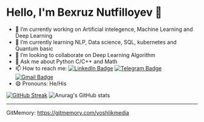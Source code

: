 Hello, I'm Bexruz Nutfilloyev 👋
=======
- 🔭 I’m currently working on Artificial intelegence, Machine Learning and Deep Learning
- 🌱 I’m currently learning NLP, Data science, SQL, kubernetes and Quantum basic
- 👯 I’m looking to collaborate on Deep Learning Algorithm
- 💬 Ask me about Python C/C++ and Math
- 📫 How to reach me: [![LinkedIn Badge](https://img.shields.io/badge/-Linkedin-white?style=flat-square&logo=Linkedin&logoColor=blue&link=https://github.com/yoshlikmedia)](https://www.linkedin.com/in/bekhruz-nutfilloyev/)
[![Telegram Badge](https://img.shields.io/badge/-Telegram-blue?style=flat-square&logo=Telegram&logoColor=white&link=https://t.me/yoshlik_media)](https://t.me/yoshlik_media)
[![Gmail Badge](https://img.shields.io/badge/-Gmail-c14438?style=flat-square&logo=Gmail&logoColor=white&link=mailto:yoshlikmedia@gmail.com)](mailto:yoshlikmedia@gmail.com)
- 😄 Pronouns: He/His


[![GitHub Streak](https://github-readme-streak-stats.herokuapp.com?user=yoshlikmedia&theme=tokyonight_duo&hide_border=true)](https://git.io/streak-stats)
![Anurag's GitHub stats](https://github-readme-stats.vercel.app/api?username=YoshlikMedia&show_icons=true&theme=react )

------------
GitMemory: https://gitmemory.com/yoshlikmedia

